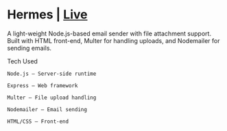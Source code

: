 # Hermes | [Live](hermes-zt2t.onrender.com)
A light-weight Node.js-based email sender with file attachment support. Built with HTML front-end, Multer for handling uploads, and Nodemailer for sending emails.

Tech Used

    Node.js – Server-side runtime

    Express – Web framework

    Multer – File upload handling

    Nodemailer – Email sending

    HTML/CSS – Front-end
